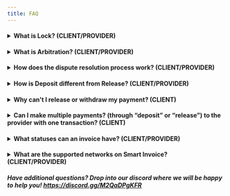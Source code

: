 ```yaml
---
title: FAQ
---
```


<h4><details>
<summary> What is Lock? (CLIENT/PROVIDER) </summary>

<p>&nbsp;</p>

###### Lock is a feature that allows clients and providers to lock the funds deposited into their smart invoice, triggering arbitration.

###### If the client loses confidence in the provider at any time or the provider under delivers on their promise, the client may lock any remaining funds in smart invoice so they cannot be released or withdrawn.

###### Alternatively, if the client has not released funds after a milestone is complete, the provider may lock any remaining funds in smart invoice.

</details></h4>

<h4><details>
<summary> What is Arbitration? (CLIENT/PROVIDER) </summary>

<p>&nbsp;</p>

###### Arbitration is triggered by either the client or provider locking funds held by their smart invoice. Arbitration is the process of resolving a dispute between a client and a provider, and it is facilitated by a third-party adjudicator.

</details></h4>

<h4><details>
<summary> How does the dispute resolution process work? (CLIENT/PROVIDER) </summary>

<p>&nbsp;</p>

###### Lock triggers the arbitration provider (i.e., LexDAO or Custom) to review and resolve the dispute.

###### Based on their review, the arbitration provider will determine which party should receive "x" amount of funds, and will send a transaction to smart invoice that transfers the appropriate amount to each party.

</details></h4>

<h4><details>
<summary>How is Deposit different from Release? (CLIENT/PROVIDER)</summary>

<p>&nbsp;</p>

###### Deposit is a function that allows the client to deposit funds into the milestone(s), and before or after the milestone is completed, the client can use the release function to release the funds to the provider for their service. In order to release funds, the client must first make a deposit!

</details></h4>

<h4><details>
<summary>Why can't I release or withdraw my payment? (CLIENT)</summary>

<p>&nbsp;</p>

###### In order to release or withdraw your payment, first you will want to navigate to "view existing invoice" and check the status shown in the right column next to your smart invoice. If the status of your smart invoice shows:

1. Awaiting deposit - this means you need to make a deposit, following your deposit you will be able to release payment
2. In dispute - You will not be able to release/withdraw payment until the dispute is resolved
3. Safety valve withdrawal date passed

</details></h4>

<h4><details>
<summary>Can I make multiple payments? (through “deposit” or “release”) to the provider with one transaction? (CLIENT)</summary>

<p>&nbsp;</p>

###### Yes, you can execute one transaction for all milestone deposits and releases respectivley.

</details></h4>

<h4><details>
<summary>What statuses can an invoice have? (CLIENT/PROVIDER)</summary>

<p>&nbsp;</p>

1. Awaiting Deposit
2. Funded
3. Completed
4. Expired
5. In dispute

</details></h4>

<h4><details>
<summary>What are the supported networks on Smart Invoice? (CLIENT/PROVIDER)</summary>

<p>&nbsp;</p>

1. Ethereum Mainnet
2. Gnosis Chain
3. Polygon

</details></h4>

##### Have additional questions? Drop into our discord where we will be happy to help you! https://discord.gg/M2QaDPgKFR
